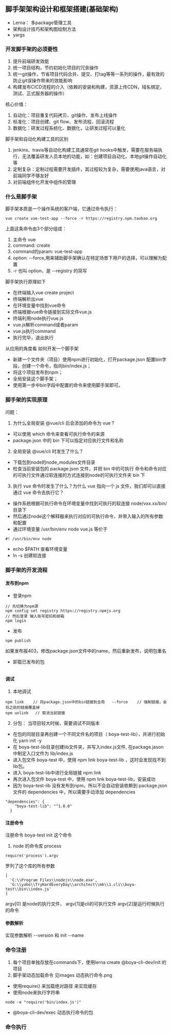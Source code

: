 ## 脚手架架构设计和框架搭建(基础架构)
- Lerna： 多package管理工具
- 架构设计技巧和架构图绘制方法
- yargs 

### 开发脚手架的必须要性
1. 提升前端研发效能
2. 统一项目结构，节约初始化项目的冗余操作
3. 统一git操作，节省项目代码合并、提交、打tag等等一系列的操作，最有效的防止git误操作带来的效能影响
4. 构建发布CICD流程的介入（依赖的安装和构建，资源上传CDN，域名绑定， 测试、正式服务器的操作）

核心价值： 
1. 自动化：项目重复代码拷贝、git操作、发布上线操作
2. 标准化：项目创建、git flow、发布流程、回滚流程
3. 数据化：研发过程系统化、数据化，让研发过程可以量化

脚手架和自动化构建工具的区别   
1. jenkins、travis等自动化构建工具通常在git hooks中触发，需要在服务端执行，无法覆盖研发人员本地的功能，如：创建项目自动化、本地git操作自动化等
2. 定制复杂：定制过程需要开发插件，其过程较为复杂，需要使用java语言，对前端同学不够友好
3. 对前端组件化开发中组件的管理


### 什么是脚手架
脚手架本质是一个操作系统的客户端，它通过命令执行：
```
vue create vue-test-app --force -r https://registry.npm.taobao.org
```
上面这条命令由3个部分组成： 
1. 主命令  vue
2. command: create
3. command的param: vue-test-app
4. option: --force,用来辅助脚手架确认在特定场景下用户的选择，可以理解为配置
5. -r 也叫 option，是 --registry 的简写

脚手架执行原理如下
- 在终端输入vue create project
- 终端解析出vue
- 在环境变量中找到vue命令
- 终端根据vue命令链接到实际文件vue.js
- 终端利用node执行vue.js
- vue.js解析command或者param
- vue.js执行command
- 执行完毕，退出执行

从应用的角度看 如何开发一个脚手架
- 新建一个文件夹（项目）使用npm进行初始化，打开package.json 配置bin字段，创建一个命令，指向bin/index.js；
- 将这个项目发布到npm；
- 全局安装这个脚手架；
- 使用第一步中bin字段中配置的命令来使用脚手架即可。



### 脚手架的实现原理
问题：  
1. 为什么全局安装 @vue/cli 后会添加的命令为 vue ?
- 可以使用 which 命令来查看可执行命令的来源 
- package.json 中的 bin 下可以指定对应执行文件和名称

2. 全局安装 @vue/cli 时发生了什么？
- 下载包到node的node_modules文件目录
- 检查当前安装包的 package.json 文件，并把 bin 中的可执行 命令和命令对应的可执行文件通过软连接的方式连接到node的可执行文件夹 bin 下

3. 执行 vue 命令时发生了什么？为什么 vue 指向一个 js 文件，我们却可以直接通过 vue 命令去执行它？
- 操作系统根据可执行命令在环境变量中找到可执行的软连接  node/vxx.xx/bin/ 目录下
- 然后通过node这个解释器来执行对应的可执行命令，并带入输入的所有参数和配置
- 通过环境变量  /usr/bin/env node vue.js 等价于
```
#! /usr/bin/env node 
```
- echo $PATH  查看环境变量
- ln -s 创建软连接

### 脚手架的开发流程

#### 发布到npm 
- 登录npm 
```
// 先切换为npm源
npm config set registry https://registry.npmjs.org
// 然后登录 输入账号密码和邮箱
npm login
```
- 发布
```
npm publish
```
如果发布报403，修改package.json文件中的name，然后重新发布，说明包重名  
- 卸载已发布的包
```
```

#### 调试 
1. 本地调试
```
npm link    // 将package.json中的bin链接到全局   --force    // 强制链接，会将之前的链接覆盖掉   
npm unlink   // 取消当前链接 
```
2. 分包： 当项目较大时候，需要调试不同版本
- 在包的同层目录再创建一个不同文件名的项目（ boya-test-lib），并进行初始化 yarn init -y
- 在 boya-test-lib目录创建lib文件夹，并写入index.js文件, 在package.jason中制定入口文件为 lib/index.js
- 进入包文件 boya-test 中，使用 npm link boya-test-lib ，这时会发现找不到lib包。
- 进入 boya-test-lib中进行全局链接 npm link
- 再次进入包文件 boya-test 中，使用 npm link boya-test-lib，安装成功
- 因为 boya-test-lib 没有发布到npm，所以不会自动安装依赖到 package.json 文件的 dependencies 中，所以需要手动添加 dependencies
```
"dependencies": {
    "boya-test-lib": "^1.0.0"
  }
```

#### 注册命令
注册命令 boya-test init 这个命令
1. node 的命令库 process
```
require('process').argv 
``` 
罗列了这个库的所有参数
```
[
  'C:\\Program Files\\nodejs\\node.exe',
  'G:\\yabo\\TryHardEveryDay\\architect\\mk\\1.cli\\boya-test\\bin\\index.js'
]
```
argv[0] 是node的执行文件， argv[1]是cli的可执行文件  argv[2]是运行时候执行的命令

#### 参数解析
实现参数解析 --version  和  init --name 


### 命令注册
1. 每个项目单独存放在commands下，使用lerna create 
@boya-cli-dev/init 的项目
2. 脚手架动态加载命令
见images 动态执行命令.png
- 使用require() 来加载绝对路径 来实现缓存
- 使用node来执行字符串
```
node -e "require('bin/index.js')"
```
- @boya-cli-dev/exec 动态执行命令的包

### 命令执行

